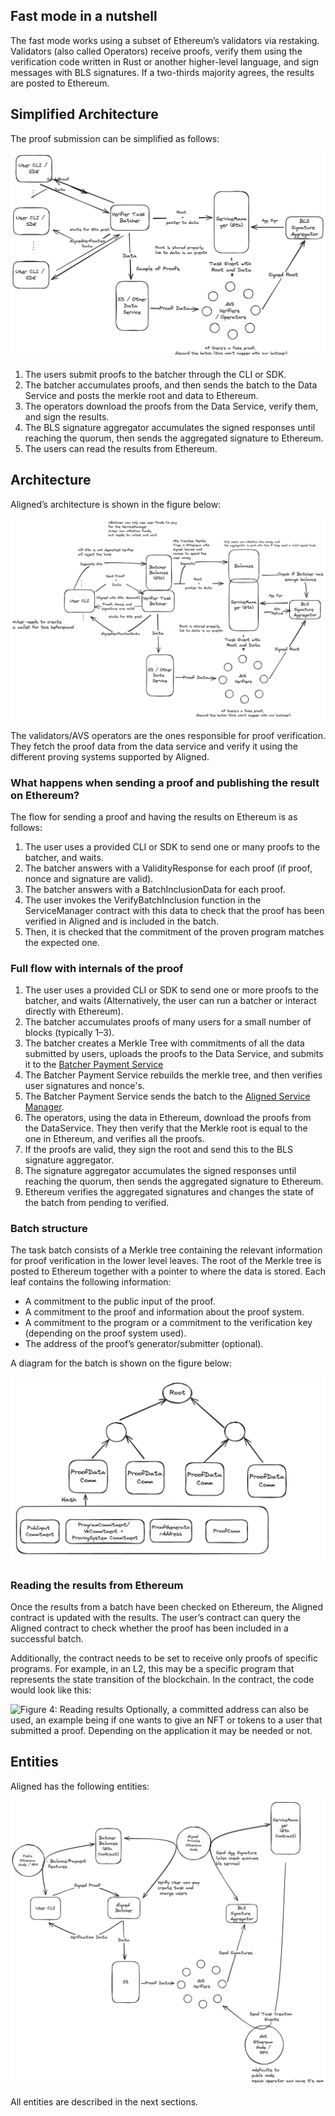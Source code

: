 ## Fast mode in a nutshell

The fast mode works using a subset of Ethereum’s validators via restaking. Validators (also called Operators) receive proofs, verify them using the verification code written in Rust or another higher-level language, and sign messages with BLS signatures. If a two-thirds majority agrees, the results are posted to Ethereum.

## Simplified Architecture

The proof submission can be simplified as follows:

![Figure 1: Simplified Architecture.png](../images/simplified_architecture.png)

1. The users submit proofs to the batcher through the CLI or SDK.
2. The batcher accumulates proofs, and then sends the batch to the Data Service and posts the merkle root and data to Ethereum.
3. The operators download the proofs from the Data Service, verify them, and sign the results.
4. The BLS signature aggregator accumulates the signed responses until reaching the quorum, then sends the aggregated signature to Ethereum.
5. The users can read the results from Ethereum.

## Architecture

Aligned’s architecture is shown in the figure below:

![Figure 2: Architecture fast mode](../images/aligned_architecture.png)

The validators/AVS operators are the ones responsible for proof verification.
They fetch the proof data from the data service and verify it using the different proving systems supported by Aligned.

### What happens when sending a proof and publishing the result on Ethereum?

The flow for sending a proof and having the results on Ethereum is as follows:

1. The user uses a provided CLI or SDK to send one or many proofs to the batcher, and waits.
2. The batcher answers with a ValidityResponse for each proof (if proof, nonce and signature are valid).
3. The batcher answers with a BatchInclusionData for each proof.
4. The user invokes the VerifyBatchInclusion function in the ServiceManager contract with this data to check that the
   proof has been verified in Aligned and is included in the batch.
5. Then, it is checked that the commitment of the proven program matches the expected one.

### Full flow with internals of the proof

1. The user uses a provided CLI or SDK to send one or more proofs to the batcher, and waits (Alternatively, the user can
   run a batcher or interact directly with Ethereum).
2. The batcher accumulates proofs of many users for a small number of blocks (typically 1–3).
3. The batcher creates a Merkle Tree with commitments of all the data submitted by users, uploads the proofs to the Data
   Service,
   and submits it to the [Batcher Payment Service](./components/2_payment_service_contract.md)
4. The Batcher Payment Service rebuilds the merkle tree, and then verifies user signatures and nonce's.
5. The Batcher Payment Service sends the batch to
   the [Aligned Service Manager](./components/3_service_manager_contract.md).
6. The operators, using the data in Ethereum, download the proofs from the DataService.
   They then verify that the Merkle root is equal to the one in Ethereum, and verifies all the proofs.
7. If the proofs are valid, they sign the root and send this to the BLS signature aggregator.
8. The signature aggregator accumulates the signed responses until reaching the quorum, then sends the aggregated
   signature to Ethereum.
9. Ethereum verifies the aggregated signatures and changes the state of the batch from pending to verified.

### Batch structure
The task batch consists of a Merkle tree containing the relevant information for proof verification in the lower level leaves. The root of the Merkle tree is posted to Ethereum together with a pointer to where the data is stored. Each leaf contains the following information:
- A commitment to the public input of the proof.
- A commitment to the proof and information about the proof system.
- A commitment to the program or a commitment to the verification key (depending on the proof system used).
- The address of the proof’s generator/submitter (optional).

A diagram for the batch is shown on the figure below:

![Figure 3: Structure of a batch](../images/batch.png)

### Reading the results from Ethereum
Once the results from a batch have been checked on Ethereum, the Aligned contract is updated with the results. The user’s contract can query the Aligned contract to check whether the proof has been included in a successful batch.

Additionally, the contract needs to be set to receive only proofs of specific programs. For example, in an L2, this may be a specific program that represents the state transition of the blockchain.
In the contract, the code would look like this:

![Figure 4: Reading results](../images/read.png)
Optionally, a committed address can also be used, an example being if one wants to give an NFT or tokens to a user that submitted a proof. Depending on the application it may be needed or not.

## Entities

Aligned has the following entities:

![Figure 5: Entities](../images/entities.png)

All entities are described in the next sections.
